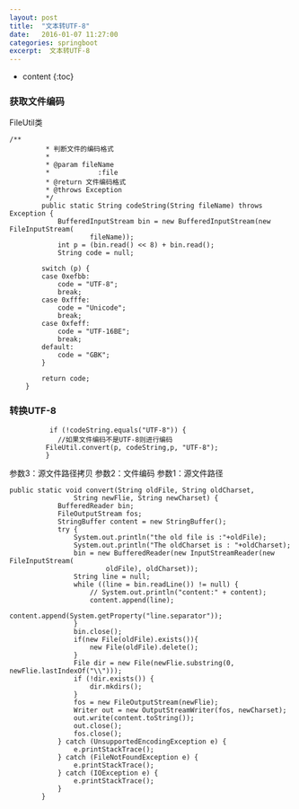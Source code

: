 ```yaml
---
layout: post
title:  "文本转UTF-8"
date:   2016-01-07 11:27:00
categories: springboot
excerpt:  文本转UTF-8
---
```


* content
{:toc}




### 获取文件编码
FileUtil类

    /**
             * 判断文件的编码格式
             * 
             * @param fileName
             *            :file
             * @return 文件编码格式
             * @throws Exception
             */
            public static String codeString(String fileName) throws Exception {
                BufferedInputStream bin = new BufferedInputStream(new FileInputStream(
                        fileName));
                int p = (bin.read() << 8) + bin.read();
                String code = null;
         
            switch (p) {
            case 0xefbb:
                code = "UTF-8";
                break;
            case 0xfffe:
                code = "Unicode";
                break;
            case 0xfeff:
                code = "UTF-16BE";
                break;
            default:
                code = "GBK";
            }
     
            return code;
        }



###  转换UTF-8

              if (!codeString.equals("UTF-8")) {
                //如果文件编码不是UTF-8则进行编码
             FileUtil.convert(p, codeString,p, "UTF-8");
             }
参数3：源文件路径拷贝 参数2：文件编码 参数1：源文件路径

    public static void convert(String oldFile, String oldCharset,
                    String newFlie, String newCharset) {
                BufferedReader bin;
                FileOutputStream fos;
                StringBuffer content = new StringBuffer();
                try {
                    System.out.println("the old file is :"+oldFile);
                    System.out.println("The oldCharset is : "+oldCharset);
                    bin = new BufferedReader(new InputStreamReader(new FileInputStream(
                            oldFile), oldCharset));
                    String line = null;
                    while ((line = bin.readLine()) != null) {
                        // System.out.println("content:" + content);
                        content.append(line);
                        content.append(System.getProperty("line.separator"));
                    }
                    bin.close();
                    if(new File(oldFile).exists()){
                        new File(oldFile).delete();
                    }
                    File dir = new File(newFlie.substring(0, newFlie.lastIndexOf("\\")));
                    if (!dir.exists()) {
                        dir.mkdirs();
                    }
                    fos = new FileOutputStream(newFlie);
                    Writer out = new OutputStreamWriter(fos, newCharset);
                    out.write(content.toString());
                    out.close();
                    fos.close();
                } catch (UnsupportedEncodingException e) {
                    e.printStackTrace();
                } catch (FileNotFoundException e) {
                    e.printStackTrace();
                } catch (IOException e) {
                    e.printStackTrace();
                }
            }